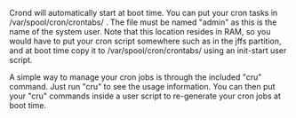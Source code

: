Crond will automatically start at boot time.  You can put your cron tasks in /var/spool/cron/crontabs/ .  The file must be named "admin" as this is the name of the system user.  Note that this location resides in
RAM, so you would have to put your cron script somewhere such as in the jffs partition, and at boot time copy it to /var/spool/cron/crontabs/ using an init-start user script.

A simple way to manage your cron jobs is through the included "cru" command.  Just run "cru" to see the usage information.  You can then put your "cru" commands inside a user script to re-generate your cron jobs at boot time.